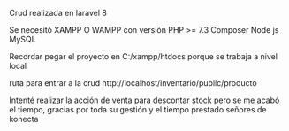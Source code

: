 Crud realizada en laravel 8

Se necesitó XAMPP O WAMPP con versión PHP >= 7.3
Composer
Node js
MySQL

Recordar pegar el proyecto en C:/xampp/htdocs porque se trabaja a nivel local

ruta para entrar a la crud http://localhost/inventario/public/producto

Intenté realizar la acción de venta para descontar stock pero se me acabó el tiempo, gracias por toda su gestión y el tiempo prestado señores de konecta

